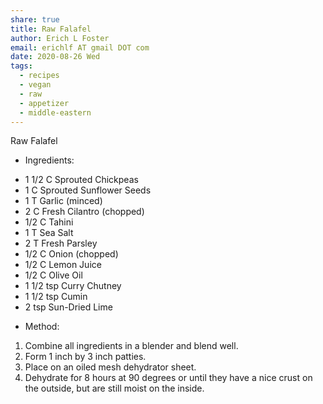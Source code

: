 ```yaml
---
share: true
title: Raw Falafel
author: Erich L Foster
email: erichlf AT gmail DOT com
date: 2020-08-26 Wed
tags:
  - recipes
  - vegan
  - raw
  - appetizer
  - middle-eastern
---
```


Raw Falafel
* Ingredients:
- 1 1/2 C Sprouted Chickpeas
- 1 C Sprouted Sunflower Seeds
- 1 T Garlic (minced)
- 2 C Fresh Cilantro (chopped)
- 1/2 C Tahini
- 1 T Sea Salt
- 2 T Fresh Parsley
- 1/2 C Onion (chopped)
- 1/2 C Lemon Juice
- 1/2 C Olive Oil
- 1 1/2 tsp Curry Chutney
- 1 1/2 tsp Cumin
- 2 tsp Sun-Dried Lime

* Method:
1. Combine all ingredients in a blender and blend well.
2. Form 1 inch by 3 inch patties.
3. Place on an oiled mesh dehydrator sheet.
4. Dehydrate for 8 hours at 90 degrees or until they have a nice crust on the outside, but are still moist on the inside.
